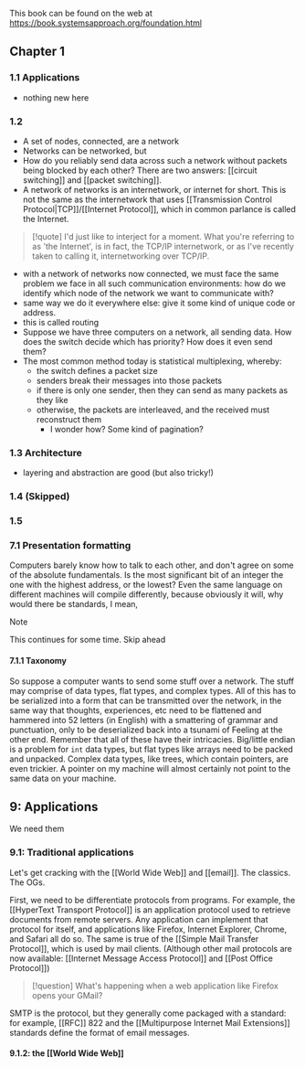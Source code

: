 This book can be found on the web at https://book.systemsapproach.org/foundation.html

## Chapter 1
### 1.1 Applications
- nothing new here
### 1.2
- A set of nodes, connected, are a network
- Networks can be networked, but
- How do you reliably send data across such a network without packets being blocked by each other? There are two answers: [[circuit switching]] and [[packet switching]].
- A network of networks is an internetwork, or internet for short. This is not the same as the internetwork that uses [[Transmission Control Protocol|TCP]]/[[Internet Protocol]], which in common parlance is called the Internet.
>[!quote]
>I'd just like to interject for a moment. What you're referring to as 'the Internet', is in fact, the TCP/IP internetwork, or as I've recently taken to calling it, internetworking over TCP/IP.
- with a network of networks now connected, we must face the same problem we face in all such communication environments: how do we identify which node of the network we want to communicate with?
- same way we do it everywhere else: give it some kind of unique code or address.
- this is called routing
- Suppose we have three computers on a network, all sending data. How does the switch decide which has priority? How does it even send them?
- The most common method today is statistical multiplexing, whereby:
	- the switch defines a packet size
	- senders break their messages into those packets
	- if there is only one sender, then they can send as many packets as they like
	- otherwise, the packets are interleaved, and the received must reconstruct them
		- I wonder how? Some kind of pagination?

### 1.3 Architecture
- layering and abstraction are good (but also tricky!)
### 1.4 (Skipped)
### 1.5

### 7.1 Presentation formatting
Computers barely know how to talk to each other, and don't agree on some of the absolute fundamentals. Is the most significant bit of an integer the one with the highest address, or the lowest? Even the same language on different machines will compile differently, because obviously it will, why would there be standards, I mean, 
>[!note]
>This continues for some time. Skip ahead

#### 7.1.1 Taxonomy
So suppose a computer wants to send some stuff over a network. The stuff may comprise of data types, flat types, and complex types. All of this has to be serialized into a form that can be transmitted over the network, in the same way that thoughts, experiences, etc need to be flattened and hammered into 52 letters (in English) with a smattering of grammar and punctuation, only to be deserialized back into a tsunami of Feeling at the other end.
Remember that all of these have their intricacies. Big/little endian is a problem for `int` data types, but flat types like arrays need to be packed and unpacked. Complex data types, like trees, which contain pointers, are even trickier. A pointer on my machine will almost certainly not point to the same data on your machine.

## 9: Applications
We need them

### 9.1: Traditional applications
Let's get cracking with the [[World Wide Web]] and [[email]]. The classics. The OGs.

First, we need to be differentiate protocols from programs. For example, the [[HyperText Transport Protocol]]  is an application protocol used to retrieve documents from remote servers. Any application can implement that protocol for itself, and applications like Firefox, Internet Explorer, Chrome, and Safari all do so. The same is true of the [[Simple Mail Transfer Protocol]], which is used by mail clients. (Although other mail protocols are now available: [[Internet Message Access Protocol]] and [[Post Office Protocol]])

>[!question]
>What's happening when a web application like Firefox opens your GMail?

SMTP is the protocol, but they generally come packaged with a standard: for example, [[RFC]] 822 and the [[Multipurpose Internet Mail Extensions]] standards define the format of email messages.

#### 9.1.2: the [[World Wide Web]]

